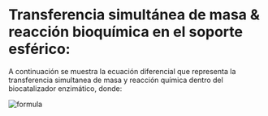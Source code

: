 # Transferencia simultánea de masa & reacción bioquímica en el soporte esférico:

A continuación se muestra la ecuación diferencial que representa la transferencia simultanea de masa y reacción química dentro del biocatalizador enzimático, donde:

![formula](https://render.githubusercontent.com/render/math?math=\color{white}\large\f(x)=sin(x))